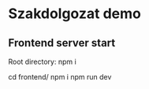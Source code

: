 # Szakdolgozat demo

## Frontend server start

Root directory:
npm i

cd frontend/
npm i
npm run dev
